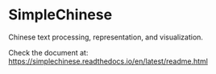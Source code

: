 # SimpleChinese

Chinese text processing, representation, and visualization.

Check the document at: https://simplechinese.readthedocs.io/en/latest/readme.html
